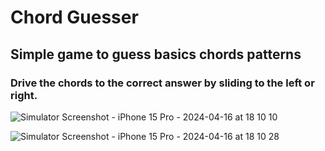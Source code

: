 # Chord Guesser

## Simple game to guess basics chords patterns

### Drive the chords to the correct answer by sliding to the left or right.

![Simulator Screenshot - iPhone 15 Pro - 2024-04-16 at 18 10 10](https://github.com/Melineko/ChordGuesser/assets/65676092/955cac5d-526e-4163-8f73-04787864fc38)

![Simulator Screenshot - iPhone 15 Pro - 2024-04-16 at 18 10 28](https://github.com/Melineko/ChordGuesser/assets/65676092/449b741f-4e79-41aa-b7a4-6405e876749e)
